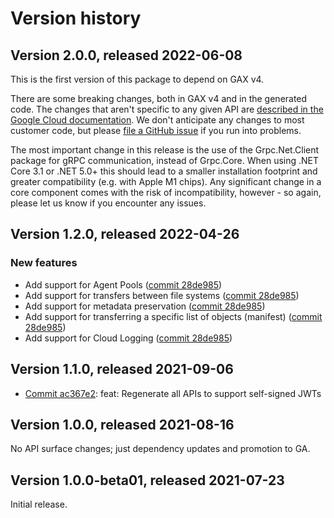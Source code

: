 # Version history

## Version 2.0.0, released 2022-06-08

This is the first version of this package to depend on GAX v4.

There are some breaking changes, both in GAX v4 and in the generated
code. The changes that aren't specific to any given API are [described in the Google Cloud
documentation](https://cloud.google.com/dotnet/docs/reference/help/breaking-gax4).
We don't anticipate any changes to most customer code, but please [file a
GitHub issue](https://github.com/googleapis/google-cloud-dotnet/issues/new/choose)
if you run into problems.

The most important change in this release is the use of the Grpc.Net.Client package
for gRPC communication, instead of Grpc.Core. When using .NET Core 3.1 or .NET 5.0+
this should lead to a smaller installation footprint and greater compatibility (e.g.
with Apple M1 chips). Any significant change in a core component comes with the risk
of incompatibility, however - so again, please let us know if you encounter any
issues.


## Version 1.2.0, released 2022-04-26

### New features

- Add support for Agent Pools ([commit 28de985](https://github.com/googleapis/google-cloud-dotnet/commit/28de9858c6895e242f93b915e5a51637b8d1fdf5))
- Add support for transfers between file systems ([commit 28de985](https://github.com/googleapis/google-cloud-dotnet/commit/28de9858c6895e242f93b915e5a51637b8d1fdf5))
- Add support for metadata preservation ([commit 28de985](https://github.com/googleapis/google-cloud-dotnet/commit/28de9858c6895e242f93b915e5a51637b8d1fdf5))
- Add support for transferring a specific list of objects (manifest) ([commit 28de985](https://github.com/googleapis/google-cloud-dotnet/commit/28de9858c6895e242f93b915e5a51637b8d1fdf5))
- Add support for Cloud Logging ([commit 28de985](https://github.com/googleapis/google-cloud-dotnet/commit/28de9858c6895e242f93b915e5a51637b8d1fdf5))

## Version 1.1.0, released 2021-09-06

- [Commit ac367e2](https://github.com/googleapis/google-cloud-dotnet/commit/ac367e2): feat: Regenerate all APIs to support self-signed JWTs

## Version 1.0.0, released 2021-08-16

No API surface changes; just dependency updates and promotion to GA.

## Version 1.0.0-beta01, released 2021-07-23

Initial release.
